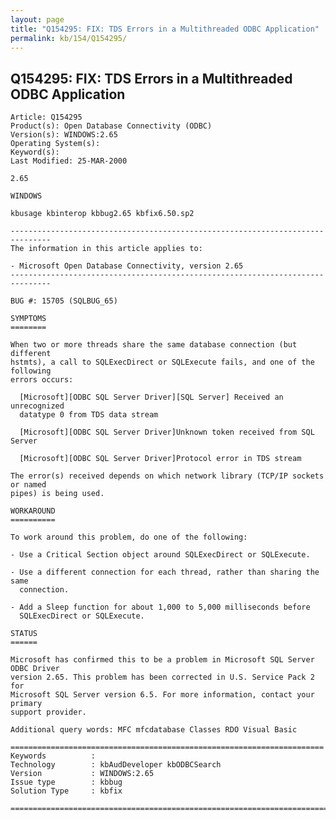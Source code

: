 ```yaml
---
layout: page
title: "Q154295: FIX: TDS Errors in a Multithreaded ODBC Application"
permalink: kb/154/Q154295/
---
```


## Q154295: FIX: TDS Errors in a Multithreaded ODBC Application

	Article: Q154295
	Product(s): Open Database Connectivity (ODBC)
	Version(s): WINDOWS:2.65
	Operating System(s): 
	Keyword(s): 
	Last Modified: 25-MAR-2000
	
	2.65
	
	WINDOWS
	
	kbusage kbinterop kbbug2.65 kbfix6.50.sp2
	
	-------------------------------------------------------------------------------
	The information in this article applies to:
	
	- Microsoft Open Database Connectivity, version 2.65 
	-------------------------------------------------------------------------------
	
	BUG #: 15705 (SQLBUG_65)
	
	SYMPTOMS
	========
	
	When two or more threads share the same database connection (but different
	hstmts), a call to SQLExecDirect or SQLExecute fails, and one of the following
	errors occurs:
	
	  [Microsoft][ODBC SQL Server Driver][SQL Server] Received an unrecognized
	  datatype 0 from TDS data stream
	
	  [Microsoft][ODBC SQL Server Driver]Unknown token received from SQL Server
	
	  [Microsoft][ODBC SQL Server Driver]Protocol error in TDS stream
	
	The error(s) received depends on which network library (TCP/IP sockets or named
	pipes) is being used.
	
	WORKAROUND
	==========
	
	To work around this problem, do one of the following:
	
	- Use a Critical Section object around SQLExecDirect or SQLExecute.
	
	- Use a different connection for each thread, rather than sharing the same
	  connection.
	
	- Add a Sleep function for about 1,000 to 5,000 milliseconds before
	  SQLExecDirect or SQLExecute.
	
	STATUS
	======
	
	Microsoft has confirmed this to be a problem in Microsoft SQL Server ODBC Driver
	version 2.65. This problem has been corrected in U.S. Service Pack 2 for
	Microsoft SQL Server version 6.5. For more information, contact your primary
	support provider.
	
	Additional query words: MFC mfcdatabase Classes RDO Visual Basic
	
	======================================================================
	Keywords          :  
	Technology        : kbAudDeveloper kbODBCSearch
	Version           : WINDOWS:2.65
	Issue type        : kbbug
	Solution Type     : kbfix
	
	=============================================================================
	
